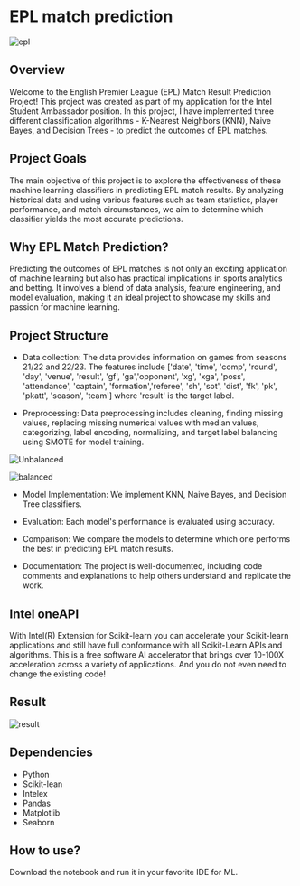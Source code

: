 # EPL match prediction

![epl](https://github.com/Utsabab/Intel-oneAPI-Student-Ambassador/assets/9398288/76043ac7-4a7e-4cbe-80cd-ecd0cbf8ba93)

## Overview

Welcome to the English Premier League (EPL) Match Result Prediction Project! This project was created as part of my application for the Intel Student Ambassador position. In this project, I have implemented three different classification algorithms - K-Nearest Neighbors (KNN), Naive Bayes, and Decision Trees - to predict the outcomes of EPL matches.

## Project Goals

The main objective of this project is to explore the effectiveness of these machine learning classifiers in predicting EPL match results. By analyzing historical data and using various features such as team statistics, player performance, and match circumstances, we aim to determine which classifier yields the most accurate predictions.

## Why EPL Match Prediction?

Predicting the outcomes of EPL matches is not only an exciting application of machine learning but also has practical implications in sports analytics and betting. It involves a blend of data analysis, feature engineering, and model evaluation, making it an ideal project to showcase my skills and passion for machine learning.

## Project Structure

* Data collection: The data provides information on games from seasons 21/22 and 22/23. The features include ['date', 'time', 'comp', 'round', 'day', 'venue', 'result', 'gf', 'ga','opponent', 'xg', 'xga', 'poss', 'attendance', 'captain', 'formation','referee', 'sh', 'sot', 'dist', 'fk', 'pk', 'pkatt', 'season', 'team'] where 'result' is the target label. 
  
* Preprocessing: Data preprocessing includes cleaning, finding missing values, replacing missing numerical values with median values, categorizing, label encoding, normalizing, and target label balancing using SMOTE for model training.

![Unbalanced](https://github.com/Utsabab/Intel-oneAPI-Student-Ambassador/assets/9398288/d5379f9c-122c-47b1-835e-c256d492a30f)

![balanced](https://github.com/Utsabab/Intel-oneAPI-Student-Ambassador/assets/9398288/f659118d-513c-4cc2-802a-983d6fe54479)

* Model Implementation: We implement KNN, Naive Bayes, and Decision Tree classifiers.

* Evaluation: Each model's performance is evaluated using accuracy.

* Comparison: We compare the models to determine which one performs the best in predicting EPL match results.

* Documentation: The project is well-documented, including code comments and explanations to help others understand and replicate the work.

## Intel oneAPI

With Intel(R) Extension for Scikit-learn you can accelerate your Scikit-learn applications and still have full conformance with all Scikit-Learn APIs and algorithms. This is a free software AI accelerator that brings over 10-100X acceleration across a variety of applications. And you do not even need to change the existing code!

## Result

![result](https://github.com/Utsabab/Intel-oneAPI-Student-Ambassador/assets/9398288/3c8d2779-f7ff-4f74-b512-80853f5a7793)

## Dependencies

* Python
* Scikit-lean
* Intelex
* Pandas
* Matplotlib
* Seaborn

## How to use?

Download the notebook and run it in your favorite IDE for ML. 
